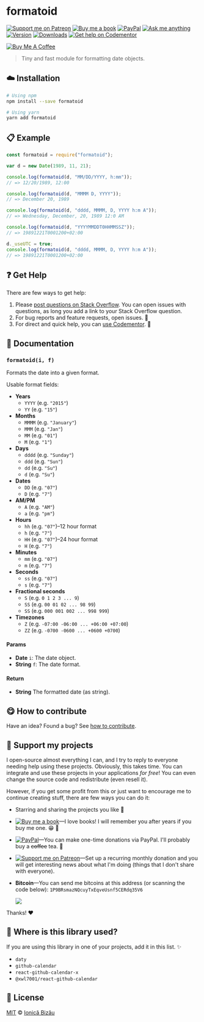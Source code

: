 <!-- Please do not edit this file. Edit the `blah` field in the `package.json` instead. If in doubt, open an issue. -->


















# formatoid

 [![Support me on Patreon][badge_patreon]][patreon] [![Buy me a book][badge_amazon]][amazon] [![PayPal][badge_paypal_donate]][paypal-donations] [![Ask me anything](https://img.shields.io/badge/ask%20me-anything-1abc9c.svg)](https://github.com/IonicaBizau/ama) [![Version](https://img.shields.io/npm/v/formatoid.svg)](https://www.npmjs.com/package/formatoid) [![Downloads](https://img.shields.io/npm/dt/formatoid.svg)](https://www.npmjs.com/package/formatoid) [![Get help on Codementor](https://cdn.codementor.io/badges/get_help_github.svg)](https://www.codementor.io/johnnyb?utm_source=github&utm_medium=button&utm_term=johnnyb&utm_campaign=github)

<a href="https://www.buymeacoffee.com/H96WwChMy" target="_blank"><img src="https://www.buymeacoffee.com/assets/img/custom_images/yellow_img.png" alt="Buy Me A Coffee"></a>







> Tiny and fast module for formatting date objects.

















## :cloud: Installation

```sh
# Using npm
npm install --save formatoid

# Using yarn
yarn add formatoid
```













## :clipboard: Example



```js
const formatoid = require("formatoid");

var d = new Date(1989, 11, 21);

console.log(formatoid(d, "MM/DD/YYYY, h:mm"));
// => 12/20/1989, 12:00

console.log(formatoid(d, "MMMM D, YYYY"));
// => December 20, 1989

console.log(formatoid(d, "dddd, MMMM, D, YYYY h:m A"));
// => Wednesday, December, 20, 1989 12:0 AM

console.log(formatoid(d, "YYYYMMDDT0HHMMSSZ"));
// => 19891221T0001200+02:00

d._useUTC = true;
console.log(formatoid(d, "dddd, MMMM, D, YYYY h:m A"));
// => 19891221T0001200+02:00
```











## :question: Get Help

There are few ways to get help:



 1. Please [post questions on Stack Overflow](https://stackoverflow.com/questions/ask). You can open issues with questions, as long you add a link to your Stack Overflow question.
 2. For bug reports and feature requests, open issues. :bug:
 3. For direct and quick help, you can [use Codementor](https://www.codementor.io/johnnyb). :rocket:





## :memo: Documentation


### `formatoid(i, f)`
Formats the date into a given format.

Usable format fields:

 - **Years**
     - `YYYY` (e.g. `"2015"`)
     - `YY` (e.g. `"15"`)
 - **Months**
     - `MMMM` (e.g. `"January"`)
     - `MMM` (e.g. `"Jan"`)
     - `MM` (e.g. `"01"`)
     - `M` (e.g. `"1"`)
 - **Days**
     - `dddd` (e.g. `"Sunday"`)
     - `ddd` (e.g. `"Sun"`)
     - `dd` (e.g. `"Su"`)
     - `d` (e.g. `"Su"`)
 - **Dates**
     - `DD` (e.g. `"07"`)
     - `D` (e.g. `"7"`)
 - **AM/PM**
     - `A` (e.g. `"AM"`)
     - `a` (e.g. `"pm"`)
 - **Hours**
     - `hh` (e.g. `"07"`)–12 hour format
     - `h` (e.g. `"7"`)
     - `HH` (e.g. `"07"`)–24 hour format
     - `H` (e.g. `"7"`)
 - **Minutes**
     - `mm` (e.g. `"07"`)
     - `m` (e.g. `"7"`)
 - **Seconds**
     - `ss` (e.g. `"07"`)
     - `s` (e.g. `"7"`)
 - **Fractional seconds**
     - `S` (e.g. `0 1 2 3 ... 9`)
     - `SS` (e.g. `00 01 02 ... 98 99`)
     - `SS` (e.g. `000 001 002 ... 998 999`)
 - **Timezones**
     - `Z` (e.g. `-07:00 -06:00 ... +06:00 +07:00`)
     - `ZZ` (e.g. `-0700 -0600 ... +0600 +0700`)

#### Params

- **Date** `i`: The date object.
- **String** `f`: The date format.

#### Return
- **String** The formatted date (as string).














## :yum: How to contribute
Have an idea? Found a bug? See [how to contribute][contributing].


## :sparkling_heart: Support my projects
I open-source almost everything I can, and I try to reply to everyone needing help using these projects. Obviously,
this takes time. You can integrate and use these projects in your applications *for free*! You can even change the source code and redistribute (even resell it).

However, if you get some profit from this or just want to encourage me to continue creating stuff, there are few ways you can do it:


 - Starring and sharing the projects you like :rocket:
 - [![Buy me a book][badge_amazon]][amazon]—I love books! I will remember you after years if you buy me one. :grin: :book:
 - [![PayPal][badge_paypal]][paypal-donations]—You can make one-time donations via PayPal. I'll probably buy a ~~coffee~~ tea. :tea:
 - [![Support me on Patreon][badge_patreon]][patreon]—Set up a recurring monthly donation and you will get interesting news about what I'm doing (things that I don't share with everyone).
 - **Bitcoin**—You can send me bitcoins at this address (or scanning the code below): `1P9BRsmazNQcuyTxEqveUsnf5CERdq35V6`

    ![](https://i.imgur.com/z6OQI95.png)


Thanks! :heart:
















## :dizzy: Where is this library used?
If you are using this library in one of your projects, add it in this list. :sparkles:

 - `daty`
 - `github-calendar`
 - `react-github-calendar-x`
 - `@xwl7001/react-github-calendar`











## :scroll: License

[MIT][license] © [Ionică Bizău][website]






[license]: /LICENSE
[website]: https://ionicabizau.net
[contributing]: /CONTRIBUTING.md
[docs]: /DOCUMENTATION.md
[badge_patreon]: https://ionicabizau.github.io/badges/patreon.svg
[badge_amazon]: https://ionicabizau.github.io/badges/amazon.svg
[badge_paypal]: https://ionicabizau.github.io/badges/paypal.svg
[badge_paypal_donate]: https://ionicabizau.github.io/badges/paypal_donate.svg
[patreon]: https://www.patreon.com/ionicabizau
[amazon]: http://amzn.eu/hRo9sIZ
[paypal-donations]: https://www.paypal.com/cgi-bin/webscr?cmd=_s-xclick&hosted_button_id=RVXDDLKKLQRJW
